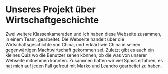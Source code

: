 # Unseres Projekt über Wirtschaftgeschichte
Zwei weitere Klassenkameraden und ich haben diese Webseite zusammen, in einem Team, gearbeitet. Die Webseite handelt über die Wirtschaftsgeschichte von China, und erklärt wie China in seinen gegenwärtigen Machtwirtschaft gekommen sei. Zuletzt gibt es auch ein kleines Quiz wo die Benutzer sehen können, ob die was von unserer Webseite mitnehmen konnten. Zusammen hatten wir viel Spass erfahren, es hat mich auf jeden Fall gefreut mit Marko und Leandro gearbeitet zu haben.
